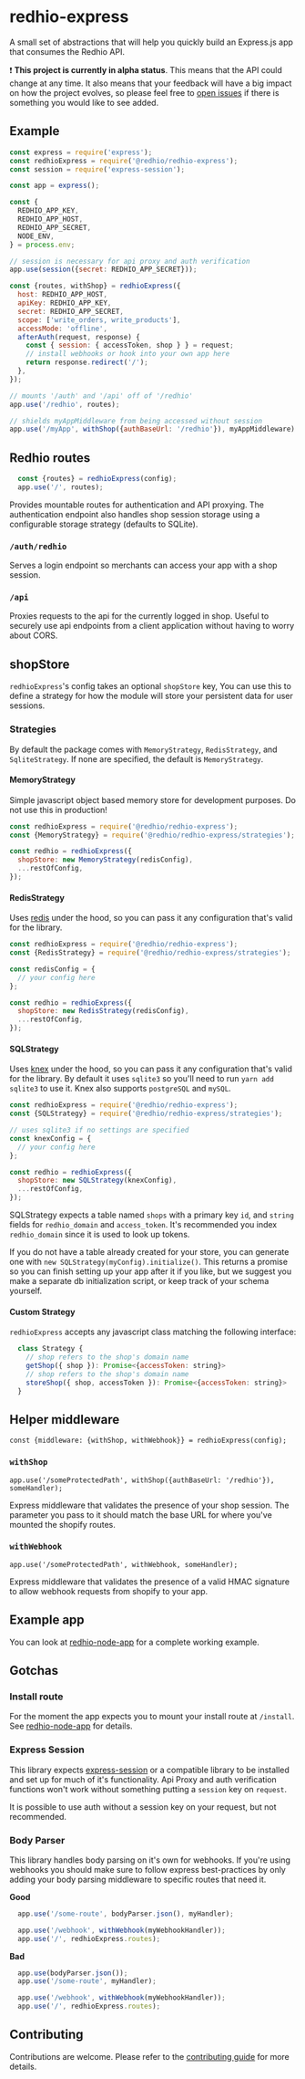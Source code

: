 # redhio-express

A small set of abstractions that will help you quickly build an Express.js app that consumes the Redhio API.

:exclamation: **This project is currently in alpha status**. This means that the API could change at any time. It also means that your feedback will have a big impact on how the project evolves, so please feel free to [open issues](https://github.com/redhio/redhio-express/issues) if there is something you would like to see added.


## Example

```javascript
const express = require('express');
const redhioExpress = require('@redhio/redhio-express');
const session = require('express-session');

const app = express();

const {
  REDHIO_APP_KEY,
  REDHIO_APP_HOST,
  REDHIO_APP_SECRET,
  NODE_ENV,
} = process.env;

// session is necessary for api proxy and auth verification
app.use(session({secret: REDHIO_APP_SECRET}));

const {routes, withShop} = redhioExpress({
  host: REDHIO_APP_HOST,
  apiKey: REDHIO_APP_KEY,
  secret: REDHIO_APP_SECRET,
  scope: ['write_orders, write_products'],
  accessMode: 'offline',
  afterAuth(request, response) {
    const { session: { accessToken, shop } } = request;
    // install webhooks or hook into your own app here
    return response.redirect('/');
  },
});

// mounts '/auth' and '/api' off of '/redhio'
app.use('/redhio', routes);

// shields myAppMiddleware from being accessed without session
app.use('/myApp', withShop({authBaseUrl: '/redhio'}), myAppMiddleware)
```

## Redhio routes

```javascript
  const {routes} = redhioExpress(config);
  app.use('/', routes);
```

Provides mountable routes for authentication and API proxying. The authentication endpoint also handles shop session storage using a configurable storage strategy (defaults to SQLite).

### `/auth/redhio`

Serves a login endpoint so merchants can access your app with a shop session.

### `/api`

Proxies requests to the api for the currently logged in shop. Useful to securely use api
endpoints from a client application without having to worry about CORS.

## shopStore

`redhioExpress`'s config takes an optional `shopStore` key, You can use this to define a strategy for how the module will store your persistent data for user sessions.

### Strategies

By default the package comes with `MemoryStrategy`, `RedisStrategy`, and `SqliteStrategy`. If none are specified, the default is `MemoryStrategy`.

#### MemoryStrategy

Simple javascript object based memory store for development purposes. Do not use this in production!

```javascript
const redhioExpress = require('@redhio/redhio-express');
const {MemoryStrategy} = require('@redhio/redhio-express/strategies');

const redhio = redhioExpress({
  shopStore: new MemoryStrategy(redisConfig),
  ...restOfConfig,
});
```

#### RedisStrategy

Uses [redis](https://www.npmjs.com/package/redis) under the hood, so you can pass it any configuration that's valid for the library.

```javascript
const redhioExpress = require('@redhio/redhio-express');
const {RedisStrategy} = require('@redhio/redhio-express/strategies');

const redisConfig = {
  // your config here
};

const redhio = redhioExpress({
  shopStore: new RedisStrategy(redisConfig),
  ...restOfConfig,
});
```

#### SQLStrategy

Uses [knex](https://www.npmjs.com/package/knex) under the hood, so you can pass it any configuration that's valid for the library. By default it uses `sqlite3` so you'll need to run `yarn add sqlite3` to use it. Knex also supports `postgreSQL` and `mySQL`.

```javascript
const redhioExpress = require('@redhio/redhio-express');
const {SQLStrategy} = require('@redhio/redhio-express/strategies');

// uses sqlite3 if no settings are specified
const knexConfig = {
  // your config here
};

const redhio = redhioExpress({
  shopStore: new SQLStrategy(knexConfig),
  ...restOfConfig,
});
```

SQLStrategy expects a table named `shops` with a primary key `id`, and `string` fields for `redhio_domain` and `access_token`. It's recommended you index `redhio_domain` since it is used to look up tokens.

If you do not have a table already created for your store, you can generate one with `new SQLStrategy(myConfig).initialize()`. This returns a promise so you can finish setting up your app after it if you like, but we suggest you make a separate db initialization script, or keep track of your schema yourself.

#### Custom Strategy

`redhioExpress` accepts any javascript class matching the following interface:

```javascript
  class Strategy {
    // shop refers to the shop's domain name
    getShop({ shop }): Promise<{accessToken: string}>
    // shop refers to the shop's domain name
    storeShop({ shop, accessToken }): Promise<{accessToken: string}>
  }
```

## Helper middleware

`const {middleware: {withShop, withWebhook}} = redhioExpress(config);`

### `withShop`

`app.use('/someProtectedPath', withShop({authBaseUrl: '/redhio'}), someHandler);`

Express middleware that validates the presence of your shop session. The parameter you pass to it should match the base URL for where you've mounted the shopify routes.

### `withWebhook`

`app.use('/someProtectedPath', withWebhook, someHandler);`

Express middleware that validates the presence of a valid HMAC signature to allow webhook requests from shopify to your app.

## Example app

You can look at [redhio-node-app](https://github.com/redhio/redhio-node-app) for a complete working example.

## Gotchas

### Install route
For the moment the app expects you to mount your install route at `/install`. See [redhio-node-app](https://github.com/redhio/redhio-node-app) for details.

### Express Session
This library expects [express-session](https://www.npmjs.com/package/express-session) or a compatible library to be installed and set up for much of it's functionality. Api Proxy and auth verification functions won't work without something putting a `session` key on `request`.

It is possible to use auth without a session key on your request, but not recommended.

### Body Parser
This library handles body parsing on it's own for webhooks. If you're using webhooks you should make sure to follow express best-practices by only adding your body parsing middleware to specific routes that need it.

**Good**
```javascript
  app.use('/some-route', bodyParser.json(), myHandler);

  app.use('/webhook', withWebhook(myWebhookHandler));
  app.use('/', redhioExpress.routes);
```

**Bad**
```javascript
  app.use(bodyParser.json());
  app.use('/some-route', myHandler);

  app.use('/webhook', withWebhook(myWebhookHandler));
  app.use('/', redhioExpress.routes);
```


## Contributing

Contributions are welcome. Please refer to the [contributing guide](https://github.com/redhIO/redhio-express/blob/master/CONTRIBUTING.md) for more details.
